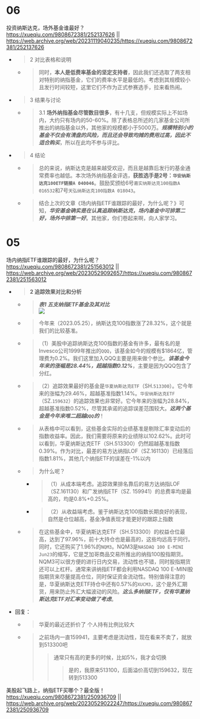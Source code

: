 
# 06

投资纳斯达克，场外基金谁最好？ https://xueqiu.com/9808672381/252137626 || https://web.archive.org/web/20231119040235/https://xueqiu.com/9808672381/252137626
- > 2 对比表格和说明
  * > 同时，**本人是低费率基金的坚定支持者**，因此我们还选取了两支相对特别的纳指基金，它们的费率水平是最低的。考虑到其规模较小且发行时间较短，这里它们不作为正式参赛选手，拉来看热闹。
- > 3 结果与讨论
  * > 3.1 **场外纳指基金尽管数目很多**，有十几支，但规模实际上不如场内，大约只有场内的50-60%。除了表格总所述的几家基金公司所推出的纳指基金以外，其他家的规模都小于5000万。***规模特别小的基金不仅会有清盘的风险，而且还会导致均摊的费用过高，因此不适合购买***，所以在此均不参与评比。
- > 4 结论
  * > 总的来说，纳斯达克是越来越受欢迎，而且是越靠后发行的基金通常费率也越低。本次场外纳指基金评选，**获胜选手是2号：`华安纳斯达克100ETF链接A 040046`**。鼓励奖颁给6号`嘉实纳斯达克100指数A 016532`和7号`天弘纳斯达克100指数A 018043`。
  * > 结合上次的文章《场内纳指ETF谁跟踪的最好，为什么呢？》可知，***华安基金确实是在认真追踪纳斯达克，场内基金中可排第二好，场外中排第一好***。其他家，你们卷起来啊，向人家学习。

# 05

场内纳指ETF谁跟踪的最好，为什么呢？ https://xueqiu.com/9808672381/251563012 || https://web.archive.org/web/20230529092657/https://xueqiu.com/9808672381/251563012
- > **2 追踪效果对比和分析**
  * > ***表1 五支纳指ETF基金及其对比*** <br> ![](https://xqimg.imedao.com/18860176c481c3cb3feb1f8c.png)
  * > 今年来（2023.05.25），纳斯达克100指数涨了28.32%，这个就是我们的比较基准。
  * > （1）美股中追踪纳斯达克100指数的基金有许多，最有名的是Invesco公司1999年推出的`QQQ`，该基金如今的规模有$1864亿，管理费为0.2%。我们这里加入QQQ主要是用来做个参比。***该基金今年来的涨幅是28.44%，超越指数0.12%***，主要是因为QQQ包含了分红。
  * > （2）追踪效果最好的基金是`华夏纳斯达克ETF`（SH.`513300`）。它今年来的涨幅为29.46%，超越基准指数1.14%。`华安纳斯达克ETF`（SZ.`159632`）的追踪效果也非常好。它今年来的涨幅为28.84%，超越基准指数0.52%，尽管其承诺的追踪误差范围较大。***这两个基金是今年来唯二超越`QQQ`的***！
  * > 从表格中可以看到，这些基金实际的业绩基准是剔除汇率变动后的指数收益率。因此，我们需要将原来的业绩除以102.62%。此时可以看到，华夏纳斯达克ETF（SH.513300）仍然超越基准指数0.39%。作为对比，最差的易方达纳指LOF（SZ.161130）已经落后指数1.81%，其他几个纳指ETF的误差在-1%以内
  * > 为什么呢？
    + > （1）从成本端考虑。追踪效果排名靠后的易方达纳指LOF（SZ.161130）和广发纳指ETF（SZ. 159941）的总费率均是最高的，均是0.8%+0.25%。
    + > （2）从收益端考虑。鉴于纳斯达克100指数长期良好的表现，自然是仓位越高，基金净值表现才能更好的跟踪上指数
  * > 在这些基金中，华夏纳斯达克ETF（SH.513300）的权益仓位最高，达到了97.96%，前十大持仓也是最高的，这些均远高于同行。同时，它还购买了1.96%的`NQM3`。NQM3是`NASDAQ 100 E-MINI Jun23`的缩写，它是芝加哥商品交易所推出的纳指100股指期货。NQM3可以很方便的进行日内交易，流动性也不错，同时股指期货还可以上杠杆。通常来讲纳指ETF都会利用NASDAQ 100 E-MINI股指期货来尽量提高仓位，同时保证资金流动性。特别值得注意的是，华夏纳斯达克ETF持仓中还有0.57%的`XUCM3`，这个是外汇期货，用来防止外汇大幅波动的风险。***这么多纳指ETF，仅有华夏纳斯达克ETF对汇率变动做了考虑***。
- 回复：
  * > 华夏的最近还折价了 个人持有比例比较大
  * > 之前场内一直159941，主要考虑是流动性，现在看来不卖了，就放到513300吧
    >> 通常只有高的更多的时候，比如5%，我才会切换
    >>> 是的，我原来513100，后面溢价高切到159632，现在转到513300

美股起飞路上，纳指ETF买哪个？最全版！ https://xueqiu.com/9808672381/250936709 || https://web.archive.org/web/20230529022247/https://xueqiu.com/9808672381/250936709
